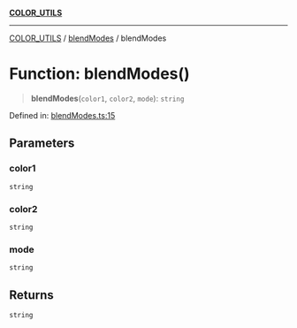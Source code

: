 [**COLOR_UTILS**](../../README.md)

***

[COLOR_UTILS](../../README.md) / [blendModes](../README.md) / blendModes

# Function: blendModes()

> **blendModes**(`color1`, `color2`, `mode`): `string`

Defined in: [blendModes.ts:15](https://github.com/dailker/everyutil/blob/d12555c550c1d59295f536d15822ff0e97aceecb/src/color/blendModes.ts#L15)

## Parameters

### color1

`string`

### color2

`string`

### mode

`string`

## Returns

`string`
